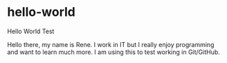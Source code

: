 # hello-world
Hello World Test

Hello there, my name is Rene. I work in IT but I really enjoy programming and want to learn much more. I am using this to test working in Git/GitHub.
